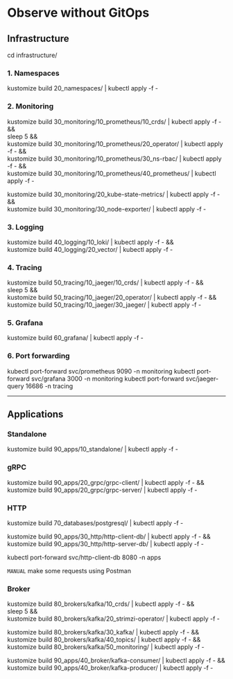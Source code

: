 
# Observe without GitOps

## Infrastructure

cd infrastructure/

### 1. Namespaces

kustomize build 20_namespaces/ | kubectl apply -f -

### 2. Monitoring

kustomize build 30_monitoring/10_prometheus/10_crds/ | kubectl apply -f - && \
sleep 5 && \
kustomize build 30_monitoring/10_prometheus/20_operator/ | kubectl apply -f - && \
kustomize build 30_monitoring/10_prometheus/30_ns-rbac/ | kubectl apply -f - && \
kustomize build 30_monitoring/10_prometheus/40_prometheus/ | kubectl apply -f -

kustomize build 30_monitoring/20_kube-state-metrics/ | kubectl apply -f - && \
kustomize build 30_monitoring/30_node-exporter/ | kubectl apply -f -

### 3. Logging

kustomize build 40_logging/10_loki/ | kubectl apply -f - && \
kustomize build 40_logging/20_vector/ | kubectl apply -f -

### 4. Tracing

kustomize build 50_tracing/10_jaeger/10_crds/ | kubectl apply -f - && \
sleep 5 && \
kustomize build 50_tracing/10_jaeger/20_operator/ | kubectl apply -f - && \
kustomize build 50_tracing/10_jaeger/30_jaeger/ | kubectl apply -f -

### 5. Grafana

kustomize build 60_grafana/ | kubectl apply -f -

### 6. Port forwarding

kubectl port-forward svc/prometheus 9090 -n monitoring
kubectl port-forward svc/grafana 3000 -n monitoring
kubectl port-forward svc/jaeger-query 16686 -n tracing

---

## Applications

### Standalone

kustomize build 90_apps/10_standalone/ | kubectl apply -f -

### gRPC

kustomize build 90_apps/20_grpc/grpc-client/ | kubectl apply -f - && \
kustomize build 90_apps/20_grpc/grpc-server/ | kubectl apply -f -

### HTTP

kustomize build 70_databases/postgresql/ | kubectl apply -f -

kustomize build 90_apps/30_http/http-client-db/ | kubectl apply -f - && \
kustomize build 90_apps/30_http/http-server-db/ | kubectl apply -f -

kubectl port-forward svc/http-client-db 8080 -n apps

`MANUAL` make some requests using Postman

### Broker

kustomize build 80_brokers/kafka/10_crds/ | kubectl apply -f - && \
sleep 5 && \
kustomize build 80_brokers/kafka/20_strimzi-operator/ | kubectl apply -f -

kustomize build 80_brokers/kafka/30_kafka/ | kubectl apply -f - && \
kustomize build 80_brokers/kafka/40_topics/ | kubectl apply -f - && \
kustomize build 80_brokers/kafka/50_monitoring/ | kubectl apply -f -

kustomize build 90_apps/40_broker/kafka-consumer/ | kubectl apply -f - && \
kustomize build 90_apps/40_broker/kafka-producer/ | kubectl apply -f -
